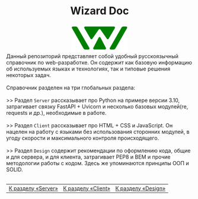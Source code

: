 <div align="center">
    <h1> Wizard Doc </h1>
    <img src="Logotype.svg" height="75"/>
</div>

<div align="left">
    Данный репозиторий представляет собой удобный русскоязычный справочник по web-разработке. Он содержит
    как базовую информацию об используемых языках и технологиях, так и типовые решения некоторых задач.
    <br>
    <br>
    Справочник разделен на три глобальных раздела:
    <br>
    <br>
    >> Раздел <code>Server</code> рассказывает про Python на примере версии 3.10, затрагивает связку
    FastAPI + Uvicorn и несколько базовых модулей(re, requests и др.), необходимые в работе. 
    <br>
    <br>
    >> Раздел <code>Client</code> рассказывает про HTML + CSS и JavaScript. Он нацелен на работу с языками
    без использования сторонних модулей, в угоду скорости и максимального контроля происходящего.
    <br>
    <br>
    >> Раздел <code>Design</code> содержит рекомендации по оформлению кода, общие и для сервера, и для
    клиента, затрагивает PEP8 и BEM и прочие методологии работы с кодом. Здесь же упоминаются принципы
    ООП и SOLID.
</div>

<br>

<div align="center">
    <table>
        <tr align="center">
            <td> <a href="/Server/ReadMe.md"> К разделу «Server» </a> </td>
            <td> <a href="/Client/ReadMe.md"> К разделу «Client» </a> </td>
            <td> <a href="/Design/ReadMe.md"> К разделу «Design» </a> </td>
        </tr>
    </table>
</div>